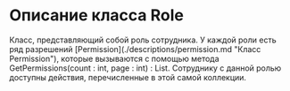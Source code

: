 # Описание класса Role
<p>Класс, представляющий собой роль сотрудника. У каждой роли есть ряд разрешений [Permission](./descriptions/permission.md "Класс Permission"), которые вызываются с помощью метода GetPermissions(count : int, page : int) : List<Permission>. Сотруднику с данной ролью доступны действия, перечисленные в этой самой коллекции.</p>
